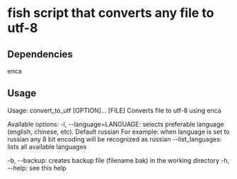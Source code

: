 # fish script that converts any file to utf-8

## Dependencies

enca

## Usage

Usage: convert_to_utf [OPTION]... [FILE]
Converts file to utf-8 using enca

Available options:
-l, --language=LANGUAGE: selects preferable language (english, chinese, etc). Default russian 
For example: when language is set to russian any 8 bit encoding will be recognized as russian
--list_languages: lists all available languages

-b, --backup: creates backup file (filename.bak) in the working directory
-h, --help: see this help
